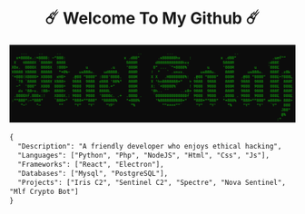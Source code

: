 
<h1 align="center">☄️ Welcome To My Github ☄️</h1>

<img src="https://raw.githubusercontent.com/mael0salah/mael0salah/refs/heads/main/BG.PNG">

```
{
  "Description": "A friendly developer who enjoys ethical hacking",
  "Languages": ["Python", "Php", "NodeJS", "Html", "Css", "Js"],
  "Frameworks": ["React", "Electron"],
  "Databases": ["Mysql", "PostgreSQL"],
  "Projects": ["Iris C2", "Sentinel C2", "Spectre", "Nova Sentinel", "Mlf Crypto Bot"]
}
```
